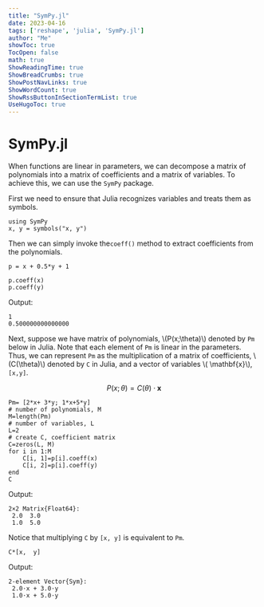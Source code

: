```yaml
---
title: "SymPy.jl" 
date: 2023-04-16
tags: ['reshape', 'julia', 'SymPy.jl']
author: "Me"
showToc: true
TocOpen: false
math: true
ShowReadingTime: true
ShowBreadCrumbs: true
ShowPostNavLinks: true
ShowWordCount: true
ShowRssButtonInSectionTermList: true
UseHugoToc: true
---
```


# SymPy.jl

When functions are linear in parameters, we can decompose a matrix of polynomials into a matrix of coefficients and a matrix of variables. To achieve this, we can use the `SymPy` package. 

First we need to ensure that Julia recognizes variables and treats them as symbols. 
```
using SymPy 
x, y = symbols("x, y")
```

Then we can simply invoke the`coeff()` method to extract coefficients from the polynomials. 
```
p = x + 0.5*y + 1 

p.coeff(x)
p.coeff(y)
```
Output:
```
1
0.500000000000000
```

Next, suppose we have matrix of polynomials, \\(P(x;\theta)\\)  denoted by `Pm` below in Julia. Note that each element of `Pm` is linear in the parameters. Thus, we can represent `Pm` as the multiplication of a matrix of coefficients, \\(C(\theta)\\) denoted by `C` in Julia, and a vector of variables \\( \mathbf{x}\\), `[x,y]`. 

$$ 
P(x;\theta) = C(\theta) \cdot \mathbf{x}
$$ 

```
Pm= [2*x+ 3*y; 1*x+5*y]
# number of polynomials, M
M=length(Pm)
# number of variables, L
L=2 
# create C, coefficient matrix
C=zeros(L, M)
for i in 1:M
    C[i, 1]=p[i].coeff(x)
    C[i, 2]=p[i].coeff(y) 
end 
C
```

Output:
```
2×2 Matrix{Float64}:
 2.0  3.0
 1.0  5.0
```

Notice that multiplying `C` by `[x, y]` is equivalent to `Pm`. 
```
C*[x,  y]
``` 

Output:
```
2-element Vector{Sym}:
 2.0⋅x + 3.0⋅y
 1.0⋅x + 5.0⋅y
```
